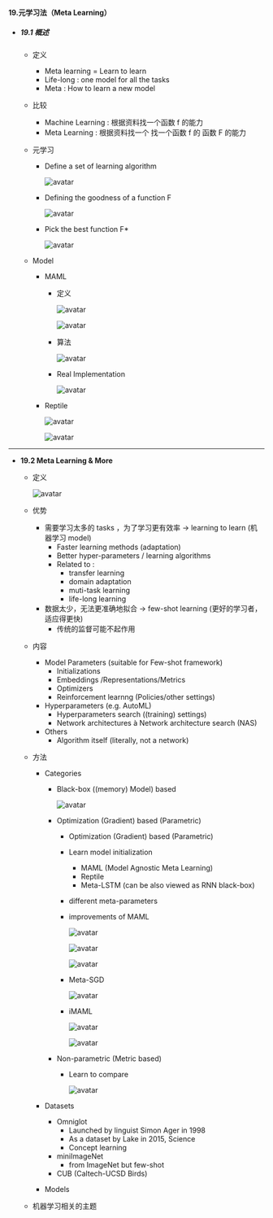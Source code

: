 #### 19.元学习法（Meta Learning）

* ##### 19.1 概述

  * 定义
    * Meta learning = Learn to learn
    * Life-long : one model for all the tasks
    * Meta : How to learn a new model

  * 比较

    * Machine Learning : 根据资料找一个函数 f 的能力
    * Meta Learning : 根据资料找一个  找一个函数 f 的  函数 F 的能力

  * 元学习

    * Define a set of learning algorithm

      ![avatar](./images/u191_Meta_Learning_1.png)

    * Defining the goodness of a function F

      ![avatar](./images/u191_Meta_Learning_2.png)

    * Pick the best function F*

      ![avatar](./images/u191_Meta_Learning_3.png)

  * Model

    * MAML

      * 定义

        ![avatar](./images/u191_MAML_1.png)

        ![avatar](./images/u191_MAML_2.png)

      * 算法

        ![avatar](./images/u191_MAML_3.png)

      * Real Implementation

        ![avatar](./images/u191_MAML_4.png)

    * Reptile

      ![avatar](./images/u191_Reptile_1.png)

      ![avatar](./images/u191_Reptile_2.png)

---

* **19.2 Meta Learning & More**

  * 定义

    ![avatar](./images/u192_definition.png)

  * 优势

    * 需要学习太多的 tasks ，为了学习更有效率  ->  learning to learn (机器学习 model)
      * Faster learning methods (adaptation)
      * Better hyper-parameters / learning algorithms
      * Related to :
        * transfer learning
        * domain adaptation
        * muti-task learning
        * life-long learning
    * 数据太少，无法更准确地拟合  ->  few-shot learning (更好的学习者，适应得更快)
      * 传统的监督可能不起作用

  * 内容

    * Model Parameters (suitable for Few-shot framework)
      * Initializations
      * Embeddings /Representations/Metrics
      * Optimizers
      * Reinforcement learnng (Policies/other settings)
    * Hyperparameters (e.g. AutoML)
      * Hyperparameters search ((training) settings)
      * Network architectures à Network architecture search (NAS)
    * Others
      * Algorithm itself (literally, not a network)

  * 方法

    * Categories

      * Black-box ((memory) Model) based

        ![avatar](./images/u192_Black_box_based.png)

      * Optimization (Gradient) based  (Parametric)

        * Optimization (Gradient) based  (Parametric)

        * Learn model initialization

          * MAML (Model Agnostic Meta Learning) 
          * Reptile
          * Meta-LSTM (can be also viewed as RNN black-box)

        * different meta-parameters

        * improvements of MAML

          ![avatar](./images/u192_MAML_1.png)

          ![avatar](./images/u192_MAML_2.png)

          ![avatar](./images/u192_MAML_3.png)

        * Meta-SGD

          ![avatar](./images/u192_Meta_SGD.png)

        * iMAML

          ![avatar](./images/u192_iMAML_1.png)

          ![avatar](./images/u192_iMAML_2.png)

      * Non-parametric (Metric based)

        * Learn to compare
        
          ![avatar](./images/u192_Metric_based.png)

    * Datasets
  
      * Omniglot
        * Launched by linguist Simon Ager in 1998
        * As a dataset by Lake in 2015, Science
        * Concept learning
      * miniImageNet
        * from ImageNet but few-shot
      * CUB (Caltech-UCSD Birds)

    * Models
  
  * 机器学习相关的主题


